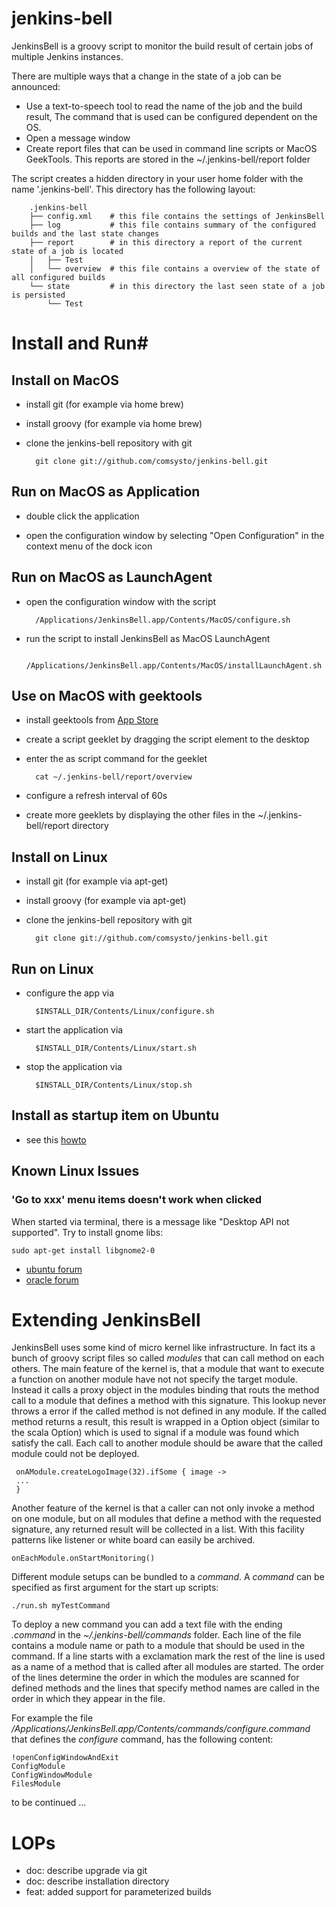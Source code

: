 jenkins-bell
============

JenkinsBell is a groovy script to monitor the build result of certain jobs of multiple Jenkins instances.

There are multiple ways that a change in the state of a job can be announced:
* Use a text-to-speech tool to read the name of the job and the build result, The command that is used can be configured dependent on the OS.
* Open a message window
* Create report files that can be used in command line scripts or MacOS GeekTools.
  This reports are stored in the ~/.jenkins-bell/report folder

The script creates a hidden directory in your user home folder with the name '.jenkins-bell'.
This directory has the following layout:

        .jenkins-bell
        ├── config.xml    # this file contains the settings of JenkinsBell
        ├── log           # this file contains summary of the configured builds and the last state changes
        ├── report        # in this directory a report of the current state of a job is located
        │   ├── Test
        │   └── overview  # this file contains a overview of the state of all configured builds
        └── state         # in this directory the last seen state of a job is persisted
            └── Test

# Install and Run#


## Install on MacOS ##

* install git (for example via home brew)

* install groovy (for example via home brew)

* clone the jenkins-bell repository with git

        git clone git://github.com/comsysto/jenkins-bell.git


## Run on MacOS as Application ##

* double click the application

* open the configuration window by selecting "Open Configuration" in the context menu of the dock icon


## Run on MacOS as LaunchAgent ##

* open the configuration window with the script

        /Applications/JenkinsBell.app/Contents/MacOS/configure.sh

* run the script to install JenkinsBell as MacOS LaunchAgent

        /Applications/JenkinsBell.app/Contents/MacOS/installLaunchAgent.sh



## Use on MacOS with geektools ##

* install geektools from [App Store](http://itunes.apple.com/de/app/geektool/id456877552?mt=12)

* create a script geeklet by dragging the script element to the desktop

* enter the as script command for the geeklet

        cat ~/.jenkins-bell/report/overview

* configure a refresh interval of 60s

* create more geeklets by displaying the other files in the ~/.jenkins-bell/report directory



## Install on Linux ##

* install git (for example via apt-get)

* install groovy (for example via apt-get)

* clone the jenkins-bell repository with git

        git clone git://github.com/comsysto/jenkins-bell.git


## Run on Linux ##

* configure the app via

        $INSTALL_DIR/Contents/Linux/configure.sh

* start the application via

        $INSTALL_DIR/Contents/Linux/start.sh

* stop the application via

        $INSTALL_DIR/Contents/Linux/stop.sh


## Install as startup item on Ubuntu ##

* see this [howto](http://www.howtogeek.com/howto/ubuntu/how-to-add-a-program-to-the-ubuntu-startup-list-after-login)

## Known Linux Issues ##

### 'Go to xxx' menu items doesn't work when clicked ###
When started via terminal, there is a message like "Desktop API not supported".
Try to install gnome libs:

    sudo apt-get install libgnome2-0

* [ubuntu forum](http://ubuntuforums.org/showpost.php?p=12177562&postcount=3)
* [oracle forum](https://forums.oracle.com/forums/thread.jspa?messageID=10065699)

# Extending JenkinsBell #
JenkinsBell uses some kind of micro kernel like infrastructure. In fact its a bunch of groovy script files so called _modules_ that can call method on each others.
The main feature of the kernel is, that a module that want to execute a function on another module have not not specify
the target module. Instead it calls a proxy object in the modules binding that routs the method call to a module that
defines a method with this signature. This lookup never throws a error if the called method is not defined in any module. If the called
method returns a result, this result is wrapped in a Option object (similar to the scala Option) which is used to signal if
a module was found which satisfy the call. Each call to another module should be aware that the called module could not be deployed.

     onAModule.createLogoImage(32).ifSome { image ->
     ...
     }

Another feature of the kernel is that a caller can not only invoke a method on one module, but on all modules that define a method with the requested signature,
any returned result will be collected in a list.
With this facility patterns like listener or white board can easily be archived.

    onEachModule.onStartMonitoring()

Different module setups can be bundled to a _command_. A _command_ can be specified as first argument for the start up scripts:

    ./run.sh myTestCommand

To deploy a new command you can add a text file with the ending _.command_ in the _~/.jenkins-bell/commands_ folder.
Each line of the file contains a module name or path to a module that should be used in the command.
If a line starts with a exclamation mark the rest of the line is used as a name of a method that is called after all modules are started.
The order of the lines determine the order in which the modules are scanned for defined methods and
the lines that specify method names are called in the order in which they appear in the file.

For example the file _/Applications/JenkinsBell.app/Contents/commands/configure.command_ that defines the _configure_ command, has the following content:

    !openConfigWindowAndExit
    ConfigModule
    ConfigWindowModule
    FilesModule

to be continued ...

# LOPs #
* doc:  describe upgrade via git
* doc:  describe installation directory
* feat: added support for parameterized builds








